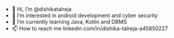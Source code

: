 - 👋 Hi, I’m @dishikatalreja
- 👀 I’m interested in android development and cyber security
- 🌱 I’m currently learning Java, Kotlin and DBMS
- 📫 How to reach me linkedin.com/in/dishika-talreja-a45850227

<!---
dishikatalreja/dishikatalreja is a ✨ special ✨ repository because its `README.md` (this file) appears on your GitHub profile.
You can click the Preview link to take a look at your changes.
--->
